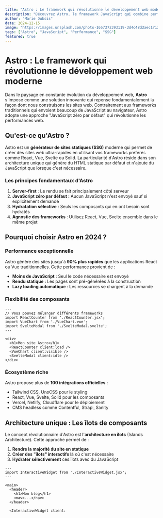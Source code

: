 ```yaml
---
title: "Astro : Le framework qui révolutionne le développement web moderne"
description: "Découvrez Astro, le framework JavaScript qui combine performance et simplicité pour créer des sites web ultra-rapides avec moins de JavaScript côté client."
author: "Marie Dubois"
date: 2024-12-15
image: "https://images.unsplash.com/photo-1667372393119-3d4c48d3aec1?ixlib=rb-4.0.3&auto=format&fit=crop&w=800&q=80"
tags: ["Astro", "JavaScript", "Performance", "SSG"]
featured: true
---
```


# Astro : Le framework qui révolutionne le développement web moderne

Dans le paysage en constante évolution du développement web, **Astro** s'impose comme une solution innovante qui repense fondamentalement la façon dont nous construisons les sites web. Contrairement aux frameworks traditionnels qui envoient beaucoup de JavaScript au navigateur, Astro adopte une approche "JavaScript zéro par défaut" qui révolutionne les performances web.

## Qu'est-ce qu'Astro ?

Astro est un **générateur de sites statiques (SSG)** moderne qui permet de créer des sites web ultra-rapides en utilisant vos frameworks préférés comme React, Vue, Svelte ou Solid. La particularité d'Astro réside dans son architecture unique qui génère du HTML statique par défaut et n'ajoute du JavaScript que lorsque c'est nécessaire.

### Les principes fondamentaux d'Astro

1. **Server-first** : Le rendu se fait principalement côté serveur
2. **JavaScript zéro par défaut** : Aucun JavaScript n'est envoyé sauf si explicitement demandé
3. **Hydratation sélective** : Seuls les composants qui en ont besoin sont hydratés
4. **Agnostic des frameworks** : Utilisez React, Vue, Svelte ensemble dans le même projet

## Pourquoi choisir Astro en 2024 ?

### Performance exceptionnelle

Astro génère des sites jusqu'à **90% plus rapides** que les applications React ou Vue traditionnelles. Cette performance provient de :

- **Moins de JavaScript** : Seul le code nécessaire est envoyé
- **Rendu statique** : Les pages sont pré-générées à la construction
- **Lazy loading automatique** : Les ressources se chargent à la demande

### Flexibilité des composants

```astro
---
// Vous pouvez mélanger différents frameworks
import ReactCounter from './ReactCounter.jsx';
import VueChart from './VueChart.vue';
import SvelteModal from './SvelteModal.svelte';
---

<div>
  <h1>Mon site Astro</h1>
  <ReactCounter client:load />
  <VueChart client:visible />
  <SvelteModal client:idle />
</div>
```

### Écosystème riche

Astro propose plus de **100 intégrations officielles** :
- Tailwind CSS, UnoCSS pour le styling
- React, Vue, Svelte, Solid pour les composants
- Vercel, Netlify, Cloudflare pour le déploiement
- CMS headless comme Contentful, Strapi, Sanity

## Architecture unique : Les îlots de composants

Le concept révolutionnaire d'Astro est l'**architecture en îlots** (Islands Architecture). Cette approche permet de :

1. **Rendre la majorité du site en statique**
2. **Créer des "îlots" interactifs** là où c'est nécessaire
3. **Hydrater sélectivement** ces îlots avec du JavaScript

```astro
---
import InteractiveWidget from './InteractiveWidget.jsx';
---

<main>
  <header>
    <h1>Mon blog</h1>
    <nav>...</nav>
  </header>
  
  <InteractiveWidget client: